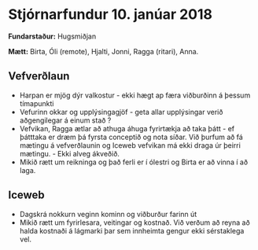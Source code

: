 # Stjórnarfundur 10. janúar 2018

**Fundarstaður:** Hugsmiðjan

**Mætt:** Birta, Óli (remote), Hjalti, Jonni, Ragga (ritari), Anna. 

## Vefverðlaun 

* Harpan er mjög dýr valkostur - ekki hægt ap færa viðburðinn á þessum tímapunkti 
* Vefurinn okkar og upplýsingagjöf - geta allar upplýsingar verið aðgengilegar á einum stað ?
* Vefvikan, Ragga ætlar að athuga áhuga fyrirtækja að taka þátt - ef þátttaka er dræm þá fyrsta conceptið og nota síðar. Við þurfum að fá mætingu á vefverðlaunin og Iceweb vefvikan má ekki draga úr þeirri mætingu. - Ekki alveg ákveðið. 
* Mikið rætt um reikninga og það ferli er í ólestri og Birta er að vinna í að laga.

## Iceweb

* Dagskrá  nokkurn veginn kominn og viðburður farinn út
* Mikið rætt um fyrirlesara, veitingar og kostnað. Við verðum að reyna að halda kostnaði á lágmarki þar sem innheimta gengur ekki sérstaklega vel.
